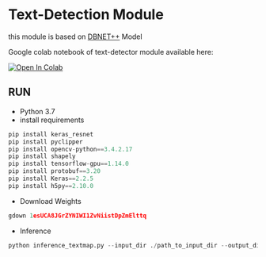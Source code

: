 # Text-Detection Module

this module is based on [DBNET++](https://github.com/xuannianz/DifferentiableBinarization) Model 

Google colab notebook of text-detector module available here:

<a href="https://colab.research.google.com/drive/1vAzgnLDs94wNuMAEPImSftlnYeEtO6Nw?usp=sharing"><img src="https://colab.research.google.com/assets/colab-badge.svg" alt="Open In Colab"></a>

## RUN

* Python 3.7
* install requirements

```python
pip install keras_resnet
pip install pyclipper
pip install opencv-python==3.4.2.17
pip install shapely
pip install tensorflow-gpu==1.14.0
pip install protobuf==3.20
pip install Keras==2.2.5
pip install h5py==2.10.0
```

* Download Weights
```python
gdown 1esUCA8JGrZYNIWI1ZvNiistDpZmElttq
```

* Inference
```python
python inference_textmap.py --input_dir ./path_to_input_dir --output_dir ./path_to_output_dir
```

